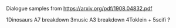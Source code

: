 Dialogue samples from https://arxiv.org/pdf/1908.04832.pdf

1Dinosaurs A7 breakdown
3music A3 breakdown
4Toklein +
5scifi ?